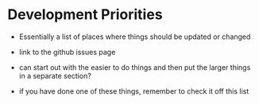 # Development Priorities


* Essentially a list of places where things should be updated or changed 
* link to the github issues page 
* can start out with the easier to do things and then put the larger things in a separate section?

* if you have done one of these things, remember to check it off this list